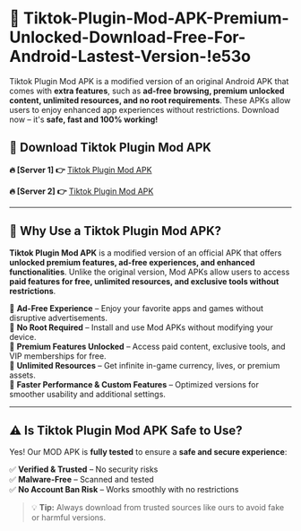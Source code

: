 # 📲 Tiktok-Plugin-Mod-APK-Premium-Unlocked-Download-Free-For-Android-Lastest-Version-!e53o

Tiktok Plugin Mod APK is a modified version of an original Android APK that comes with **extra features**, such as **ad-free browsing, premium unlocked content, unlimited resources, and no root requirements**. These APKs allow users to enjoy enhanced app experiences without restrictions. Download now – it's **safe, fast and 100% working!**

## **📲 Download Tiktok Plugin Mod APK**

 **🔥 [Server 1] 👉** [Tiktok Plugin Mod APK](https://hapymods.com/Tiktok+Plugin+Mod+APK&ref=e53o)

 **🔥 [Server 2] 👉** [Tiktok Plugin Mod APK](https://hapymods.com/Tiktok+Plugin+Mod+APK&ref=e53o)

---

## **📌 Why Use a Tiktok Plugin Mod APK?**

**Tiktok Plugin Mod APK** is a modified version of an official APK that offers **unlocked premium features, ad-free experiences, and enhanced functionalities**. Unlike the original version, Mod APKs allow users to access **paid features for free, unlimited resources, and exclusive tools without restrictions**.

🔹 **Ad-Free Experience** – Enjoy your favorite apps and games without disruptive advertisements.  
🔹 **No Root Required** – Install and use Mod APKs without modifying your device.  
🔹 **Premium Features Unlocked** – Access paid content, exclusive tools, and VIP memberships for free.  
🔹 **Unlimited Resources** – Get infinite in-game currency, lives, or premium assets.  
🔹 **Faster Performance & Custom Features** – Optimized versions for smoother usability and additional settings.  

---

## **⚠️ Is Tiktok Plugin Mod APK Safe to Use?**

Yes! Our MOD APK is **fully tested** to ensure a **safe and secure experience**:

✅ **Verified & Trusted** – No security risks  
✅ **Malware-Free** – Scanned and tested  
✅ **No Account Ban Risk** – Works smoothly with no restrictions  

> 💡 **Tip:** Always download from trusted sources like ours to avoid fake or harmful versions.